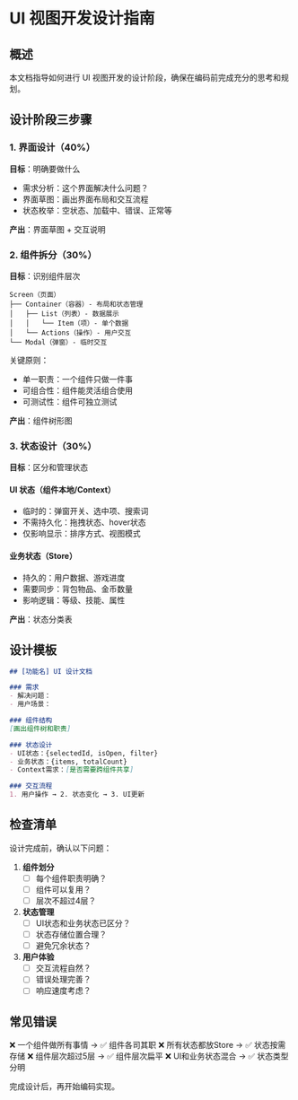# UI 视图开发设计指南

## 概述
本文档指导如何进行 UI 视图开发的设计阶段，确保在编码前完成充分的思考和规划。

## 设计阶段三步骤

### 1. 界面设计（40%）
**目标**：明确要做什么

- 需求分析：这个界面解决什么问题？
- 界面草图：画出界面布局和交互流程
- 状态枚举：空状态、加载中、错误、正常等

**产出**：界面草图 + 交互说明

### 2. 组件拆分（30%）
**目标**：识别组件层次

```
Screen（页面）
├── Container（容器）- 布局和状态管理
│   ├── List（列表）- 数据展示
│   │   └── Item（项）- 单个数据
│   └── Actions（操作）- 用户交互
└── Modal（弹窗）- 临时交互
```

关键原则：
- 单一职责：一个组件只做一件事
- 可组合性：组件能灵活组合使用
- 可测试性：组件可独立测试

**产出**：组件树形图

### 3. 状态设计（30%）
**目标**：区分和管理状态

#### UI 状态（组件本地/Context）
- 临时的：弹窗开关、选中项、搜索词
- 不需持久化：拖拽状态、hover状态
- 仅影响显示：排序方式、视图模式

#### 业务状态（Store）
- 持久的：用户数据、游戏进度
- 需要同步：背包物品、金币数量
- 影响逻辑：等级、技能、属性

**产出**：状态分类表

## 设计模板

```markdown
## [功能名] UI 设计文档

### 需求
- 解决问题：
- 用户场景：

### 组件结构
[画出组件树和职责]

### 状态设计
- UI状态：{selectedId, isOpen, filter}
- 业务状态：{items, totalCount}
- Context需求：[是否需要跨组件共享]

### 交互流程
1. 用户操作 → 2. 状态变化 → 3. UI更新
```

## 检查清单

设计完成前，确认以下问题：

1. **组件划分**
   - [ ] 每个组件职责明确？
   - [ ] 组件可以复用？
   - [ ] 层次不超过4层？

2. **状态管理**
   - [ ] UI状态和业务状态已区分？
   - [ ] 状态存储位置合理？
   - [ ] 避免冗余状态？

3. **用户体验**
   - [ ] 交互流程自然？
   - [ ] 错误处理完善？
   - [ ] 响应速度考虑？

## 常见错误

❌ 一个组件做所有事情 → ✅ 组件各司其职
❌ 所有状态都放Store → ✅ 状态按需存储
❌ 组件层次超过5层 → ✅ 组件层次扁平
❌ UI和业务状态混合 → ✅ 状态类型分明

完成设计后，再开始编码实现。